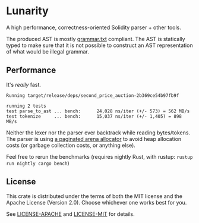 # Lunarity

A high performance, correctness-oriented Solidity parser + other tools.

The produced AST is mostly [grammar.txt](https://github.com/ethereum/solidity/blob/develop/docs/grammar.txt) compliant.
The AST is statically typed to make sure that it is not possible to construct an AST representation of what would be
illegal grammar.

## Performance

It's *really* fast.

```
Running target/release/deps/second_price_auction-2b369ce54b97fb9f

running 2 tests
test parse_to_ast ... bench:      24,028 ns/iter (+/- 573) = 562 MB/s
test tokenize     ... bench:      15,037 ns/iter (+/- 1,405) = 898 MB/s
```

Neither the lexer nor the parser ever backtrack while reading bytes/tokens. The parser is using [a paginated
arena allocator](https://docs.rs/toolshed/0.4.0/toolshed/struct.Arena.html) to avoid heap allocation costs
(or garbage collection costs, or anything else).

Feel free to rerun the benchmarks (requires nightly Rust, with rustup: `rustup run nightly cargo bench`)

## License

This crate is distributed under the terms of both the MIT license
and the Apache License (Version 2.0). Choose whichever one works best for you.

See [LICENSE-APACHE](LICENSE-APACHE) and [LICENSE-MIT](LICENSE-MIT) for details.
